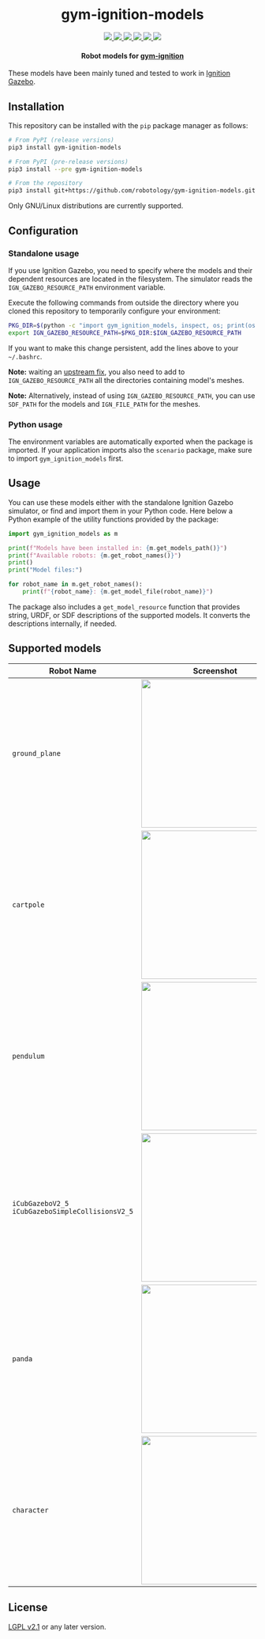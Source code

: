 <p align="center">
  <h1 align="center">gym-ignition-models</h1>
</p>

<p align="center">
  <a href="https://pypi.org/project/gym-ignition-models/">
  <img src="https://img.shields.io/pypi/v/gym-ignition-models.svg" />
  </a>
  <a href="https://pypi.org/project/gym-ignition-models/">
  <img src="https://img.shields.io/pypi/pyversions/gym-ignition-models.svg" />
  </a>
  <a href="https://pypi.org/project/gym-ignition-models/">
  <img src="https://img.shields.io/pypi/status/gym-ignition-models.svg" />
  </a>
  <a href="https://pypi.org/project/gym-ignition-models/">
  <img src="https://img.shields.io/pypi/format/gym-ignition-models.svg" />
  </a>
  <a href="https://pypi.org/project/gym-ignition-models/">
  <img src="https://img.shields.io/pypi/l/gym-ignition-models.svg" />
  </a>
  <a href="https://github.com/robotology/gym-ignition-models/actions/workflows/ci_cd.yml">
  <img src="https://github.com/robotology/gym-ignition-models/actions/workflows/ci_cd.yml/badge.svg" />
  </a>
</p>

<p align="center">
  <h4 align="center">Robot models for <a href="https://github.com/robotology/gym-ignition">gym-ignition</a></h4>
</p>

These models have been mainly tuned and tested to work in [Ignition Gazebo](https://ignitionrobotics.org/).

## Installation

This repository can be installed with the `pip` package manager as follows:

```bash
# From PyPI (release versions)
pip3 install gym-ignition-models

# From PyPI (pre-release versions)
pip3 install --pre gym-ignition-models

# From the repository
pip3 install git+https://github.com/robotology/gym-ignition-models.git
```

Only GNU/Linux distributions are currently supported.

## Configuration

### Standalone usage

If you use Ignition Gazebo, you need to specify where the models and their dependent resources are located in the filesystem.
The simulator reads the `IGN_GAZEBO_RESOURCE_PATH` environment variable.

Execute the following commands from outside the directory where you cloned this repository to temporarily configure your environment:

```sh
PKG_DIR=$(python -c "import gym_ignition_models, inspect, os; print(os.path.dirname(inspect.getfile(gym_ignition_models)))")
export IGN_GAZEBO_RESOURCE_PATH=$PKG_DIR:$IGN_GAZEBO_RESOURCE_PATH
```

If you want to make this change persistent, add the lines above to your `~/.bashrc`.

**Note:** waiting an [upstream fix](https://github.com/osrf/sdformat/issues/227), you also need to add
to `IGN_GAZEBO_RESOURCE_PATH` all the directories containing model's meshes.

**Note:** Alternatively, instead of using `IGN_GAZEBO_RESOURCE_PATH`, you can use `SDF_PATH` for the models and
`IGN_FILE_PATH` for the meshes.

### Python usage

The environment variables are automatically exported when the package is imported.
If your application imports also the `scenario` package, make sure to import `gym_ignition_models` first.

## Usage

You can use these models either with the standalone Ignition Gazebo simulator, or find and import them in your Python code. 
Here below a Python example of the utility functions provided by the package:

```python
import gym_ignition_models as m

print(f"Models have been installed in: {m.get_models_path()}")
print(f"Available robots: {m.get_robot_names()}")
print()
print("Model files:")

for robot_name in m.get_robot_names():
    print(f"{robot_name}: {m.get_model_file(robot_name)}")
```

The package also includes a `get_model_resource` function that provides string, URDF, or SDF descriptions of the supported models.
It converts the descriptions internally, if needed.

## Supported models

| Robot Name | Screenshot |
| ---------- | ---------- |
| `ground_plane` | <img src="https://user-images.githubusercontent.com/469199/73735685-f3fa4b80-473f-11ea-897d-28fcac85f8a6.png" height="300"> |
| `cartpole` | <img src="https://user-images.githubusercontent.com/469199/73771326-7570ce80-477e-11ea-82bc-d160d4bb88b8.png" height="300"> |
| `pendulum` | <img src="https://user-images.githubusercontent.com/469199/73772768-1b253d00-4781-11ea-88e7-b21340351549.png" height="300"> |
| `iCubGazeboV2_5` </br> `iCubGazeboSimpleCollisionsV2_5` | <img src="https://user-images.githubusercontent.com/469199/73731308-90205480-4738-11ea-876c-e9be502829ef.png" height="300"> |
| `panda` | <img src="https://user-images.githubusercontent.com/469199/73738280-7f75db80-4744-11ea-805c-318e3b064847.png" height="300"> |
| `character` | <img src="https://user-images.githubusercontent.com/469199/75965269-d8ae6780-5ec8-11ea-9712-605b600bf3b2.png" height="300"> |

## License

[LGPL v2.1](https://choosealicense.com/licenses/lgpl-2.1/) or any later version.
